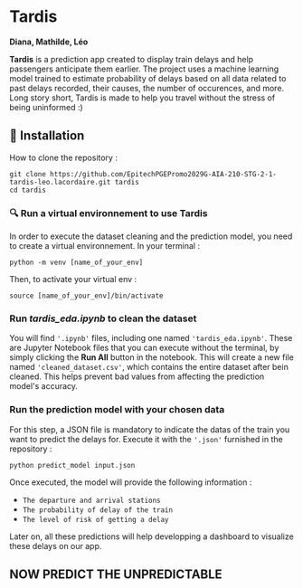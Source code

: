 # Tardis

**Diana, Mathilde, Léo**

**Tardis** is a prediction app created to display train delays and help passengers anticipate them earlier. The project uses a machine learning model trained to estimate probability of delays based on all data related to past delays recorded, their causes, the number of occurences, and more.
Long story short, Tardis is made to help you travel without the stress of being uninformed :)

## 🔧 Installation

How to clone the repository :

```
git clone https://github.com/EpitechPGEPromo2029G-AIA-210-STG-2-1-tardis-leo.lacordaire.git tardis
cd tardis
```

### 🔍 Run a virtual environnement to use Tardis

In order to execute the dataset cleaning and the prediction model, you need to create a virtual environnement.
In your terminal :

```
python -m venv [name_of_your_env]
```

Then, to activate your virtual env :

```
source [name_of_your_env]/bin/activate
```

### Run *tardis_eda.ipynb* to clean the dataset

You will find `'.ipynb'` files, including one named `'tardis_eda.ipynb'`.
These are Jupyter Notebook files that you can execute without the terminal, by simply clicking the **Run All** button in the notebook.
This will create a new file named `'cleaned_dataset.csv'`, which contains the entire dataset after bein cleaned. This helps prevent bad values from affecting the prediction model's accuracy.

### Run the prediction model with your chosen data

For this step, a JSON file is mandatory to indicate the datas of the train you want to predict the delays for.
Execute it with the `'.json'` furnished in the repository : 
```
python predict_model input.json
```
Once executed, the model will provide the following information :
- `The departure and arrival stations`
- `The probability of delay of the train`
- `The level of risk of getting a delay`

Later on, all these predictions will help developping a dashboard to visualize these delays on our app.

## NOW PREDICT THE UNPREDICTABLE 
